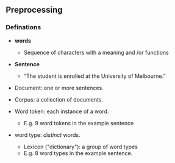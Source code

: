 ## Preprocessing

### Definations

* **words**
    * Sequence of characters with a meaning and /or functions

* **Sentence**
    * “The student is enrolled at the University of Melbourne.”

* Document: one or more sentences.

* Corpus: a collection of documents.

*  Word token: each instance of a word.
    * E.g. 9 word tokens in the example sentence

* word type: *distinct* words.
    * Lexicon ("dictionary"): a group of word types
    * E.g. 8 word types in the example sentence.

